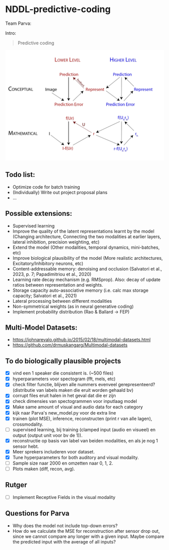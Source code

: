 # NDDL-predictive-coding
Team Parva:

Intro: 
> Predictive coding


![image info](./predcode_scheme-02.jpg)



## Todo list:
- Optimize code for batch training
- (Individually) Write out project proposal plans
- ...  

## Possible extensions:
- Supervised learning
- Improve the quality of the latent representations learnt by the model (Changing architecture, Connecting the two modalities at earlier layers, lateral inhibition, precision weighting, etc)
- Extend the model (Other modalities, temporal dynamics, mini-batches, etc)
- Improve biological plausibility of the model (More realistic architectures, Excitatory/Inhibitory neurons, etc)
- Content-addressable memory: denoising and occlusion (Salvatori et al., 2023, p. 7; Papadimitriou et al., 2020)
- Learning rate decay mechanism (e.g. RMSprop). Also: decay of update ratios between representation and weights. 
- Storage capacity auto-associative memory (i.e. calc max storage capacity; Salvatori et al., 2021)
- Lateral processing between different modalities
- Non-symmetrical weights (as in neural generative coding)
- Implement probability distribution (Rao & Ballard -> FEP)


## Multi-Model Datasets:
- https://johnarevalo.github.io/2015/02/18/multimodal-datasets.html
- https://github.com/drmuskangarg/Multimodal-datasets

## To do biologically plausible projects
- [x] vind een 1 speaker die consistent is. (~500 files)
- [x] hyperparameters voor spectogram (fft, mels, etc)
- [x] check filter functie, blijven alle nummers evenveel gerepresenteerd? (distributie van labels maken die eruit worden gehaald bv)
- [x] corrupt files eruit halen in het geval dat die er zijn
- [x] check dimensies van spectogrammen voor inputlaag model
- [x] Make same amount of visual and audio data for each category
- [x] kijk naar Parva's new_model.py voor de extra line
- [x] trainen (plot MSE), inference, reconstructen (print r van alle lagen), crossmodality.
- [ ] supervised learning, bij training (clamped input (audio en visueel) en output (output unit voor bv de 1)).
- [x] reconstructie op basis van label van beiden modalities, en als je nog 1 sensor hebt.
- [x] Meer sprekers includeren voor dataset.
- [x] Tune hyperparameters for both auditory and visual modality.
- [ ] Sample size naar 2000 en omzetten naar 0, 1, 2.
- [ ] Plots maken (diff, recon, avg).

## Rutger
- [ ] Implement Receptive Fields in the visual modality

## Questions for Parva
- Why does the model not include top-down errors?
- How do we calculate the MSE for reconstruction after sensor drop out, since we cannot compare any longer with a given input. Maybe compare the predicted input with the average of all inputs?

